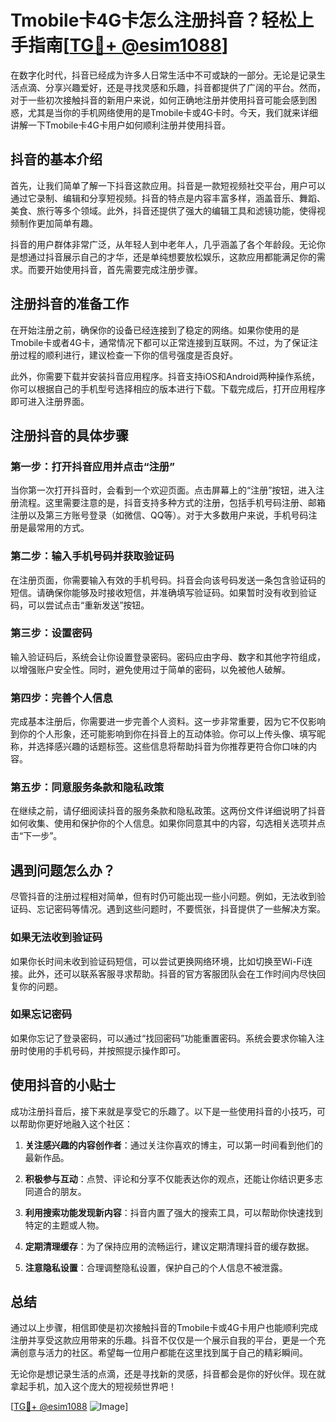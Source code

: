 # Tmobile卡4G卡怎么注册抖音？轻松上手指南[[TG💪+ @esim1088](https://t.me/s/esim1088)]

在数字化时代，抖音已经成为许多人日常生活中不可或缺的一部分。无论是记录生活点滴、分享兴趣爱好，还是寻找灵感和乐趣，抖音都提供了广阔的平台。然而，对于一些初次接触抖音的新用户来说，如何正确地注册并使用抖音可能会感到困惑，尤其是当你的手机网络使用的是Tmobile卡或4G卡时。今天，我们就来详细讲解一下Tmobile卡4G卡用户如何顺利注册并使用抖音。

## 抖音的基本介绍

首先，让我们简单了解一下抖音这款应用。抖音是一款短视频社交平台，用户可以通过它录制、编辑和分享短视频。抖音的特点是内容丰富多样，涵盖音乐、舞蹈、美食、旅行等多个领域。此外，抖音还提供了强大的编辑工具和滤镜功能，使得视频制作更加简单有趣。

抖音的用户群体非常广泛，从年轻人到中老年人，几乎涵盖了各个年龄段。无论你是想通过抖音展示自己的才华，还是单纯想要放松娱乐，这款应用都能满足你的需求。而要开始使用抖音，首先需要完成注册步骤。

## 注册抖音的准备工作

在开始注册之前，确保你的设备已经连接到了稳定的网络。如果你使用的是Tmobile卡或者4G卡，通常情况下都可以正常连接到互联网。不过，为了保证注册过程的顺利进行，建议检查一下你的信号强度是否良好。

此外，你需要下载并安装抖音应用程序。抖音支持iOS和Android两种操作系统，你可以根据自己的手机型号选择相应的版本进行下载。下载完成后，打开应用程序即可进入注册界面。

## 注册抖音的具体步骤

### 第一步：打开抖音应用并点击“注册”

当你第一次打开抖音时，会看到一个欢迎页面。点击屏幕上的“注册”按钮，进入注册流程。这里需要注意的是，抖音支持多种方式的注册，包括手机号码注册、邮箱注册以及第三方账号登录（如微信、QQ等）。对于大多数用户来说，手机号码注册是最常用的方式。

### 第二步：输入手机号码并获取验证码

在注册页面，你需要输入有效的手机号码。抖音会向该号码发送一条包含验证码的短信。请确保你能够及时接收短信，并准确填写验证码。如果暂时没有收到验证码，可以尝试点击“重新发送”按钮。

### 第三步：设置密码

输入验证码后，系统会让你设置登录密码。密码应由字母、数字和其他字符组成，以增强账户安全性。同时，避免使用过于简单的密码，以免被他人破解。

### 第四步：完善个人信息

完成基本注册后，你需要进一步完善个人资料。这一步非常重要，因为它不仅影响到你的个人形象，还可能影响到你在抖音上的互动体验。你可以上传头像、填写昵称，并选择感兴趣的话题标签。这些信息将帮助抖音为你推荐更符合你口味的内容。

### 第五步：同意服务条款和隐私政策

在继续之前，请仔细阅读抖音的服务条款和隐私政策。这两份文件详细说明了抖音如何收集、使用和保护你的个人信息。如果你同意其中的内容，勾选相关选项并点击“下一步”。

## 遇到问题怎么办？

尽管抖音的注册过程相对简单，但有时仍可能出现一些小问题。例如，无法收到验证码、忘记密码等情况。遇到这些问题时，不要慌张，抖音提供了一些解决方案。

### 如果无法收到验证码

如果你长时间未收到验证码短信，可以尝试更换网络环境，比如切换至Wi-Fi连接。此外，还可以联系客服寻求帮助。抖音的官方客服团队会在工作时间内尽快回复你的问题。

### 如果忘记密码

如果你忘记了登录密码，可以通过“找回密码”功能重置密码。系统会要求你输入注册时使用的手机号码，并按照提示操作即可。

## 使用抖音的小贴士

成功注册抖音后，接下来就是享受它的乐趣了。以下是一些使用抖音的小技巧，可以帮助你更好地融入这个社区：

1. **关注感兴趣的内容创作者**：通过关注你喜欢的博主，可以第一时间看到他们的最新作品。
   
2. **积极参与互动**：点赞、评论和分享不仅能表达你的观点，还能让你结识更多志同道合的朋友。

3. **利用搜索功能发现新内容**：抖音内置了强大的搜索工具，可以帮助你快速找到特定的主题或人物。

4. **定期清理缓存**：为了保持应用的流畅运行，建议定期清理抖音的缓存数据。

5. **注意隐私设置**：合理调整隐私设置，保护自己的个人信息不被泄露。

## 总结

通过以上步骤，相信即使是初次接触抖音的Tmobile卡或4G卡用户也能顺利完成注册并享受这款应用带来的乐趣。抖音不仅仅是一个展示自我的平台，更是一个充满创意与活力的社区。希望每一位用户都能在这里找到属于自己的精彩瞬间。

无论你是想记录生活的点滴，还是寻找新的灵感，抖音都会是你的好伙伴。现在就拿起手机，加入这个庞大的短视频世界吧！

[[TG💪+ @esim1088](https://t.me/s/esim1088) ![Image](https://i.postimg.cc/4NQfJmqS/Snipaste-2025-05-13-00-14-12.png)]